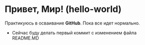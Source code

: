 # Привет, Мир! (hello-world)

Практикуюсь в осваивание **GitHub**. 
Пока все идет нормально.
* Сейчас буду делать первый коммит с изменением  файла README.MD
 
